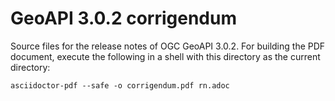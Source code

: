 # GeoAPI 3.0.2 corrigendum

Source files for the release notes of OGC GeoAPI 3.0.2.
For building the PDF document, execute the following in
a shell with this directory as the current directory:

```
asciidoctor-pdf --safe -o corrigendum.pdf rn.adoc
```
